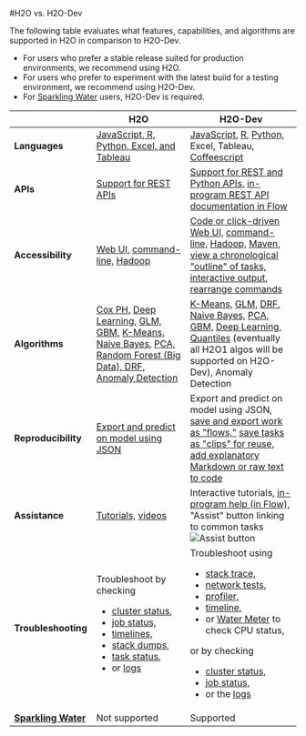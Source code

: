 #H2O vs. H2O-Dev

The following table evaluates what features, capabilities, and algorithms are supported in H2O in comparison to H2O-Dev. 

- For users who prefer a stable release suited for production environments, we recommend using H2O. 
- For users who prefer to experiment with the latest build for a testing environment, we recommend using H2O-Dev. 
- For [Sparkling Water](https://github.com/h2oai/sparkling-water) users, H2O-Dev is required. 

 &nbsp; | H2O  | H2O-Dev
-------| ------------- | -------------
**Languages**| [JavaScript, R, Python, Excel, and Tableau](http://docs.h2o.ai/developuser/h2o_stack.html?highlight=javascript)  | [JavaScript,](https://github.com/h2oai/h2o-dev/search?l=javascript) [R,](https://github.com/h2oai/h2o-dev/tree/master/h2o-r) [Python,](https://github.com/h2oai/h2o-dev/tree/master/h2o-py) Excel, Tableau, [Coffeescript](https://github.com/h2oai/h2o-dev/search?l=coffeescript)
**APIs** | [Support for REST APIs](http://docs.h2o.ai/developuser/rest.html) | [Support for REST and Python APIs,](https://github.com/h2oai/h2o-dev/blob/master/h2o-docs/src/product/flow/README.md#about-h2o-flow) [in-program REST API documentation in Flow](https://github.com/h2oai/h2o-dev/blob/master/h2o-docs/src/product/flow/README.md#getting-help)
**Accessibility** | [Web UI,](http://docs.h2o.ai/userguide/top.html) [command-line,](http://docs.h2o.ai/newuser/java_help.html) [Hadoop](http://docs.h2o.ai/deployment/hadoop.html)  | [Code or click-driven Web UI,](https://github.com/h2oai/h2o-dev/blob/master/h2o-docs/src/product/flow/README.md#understanding-cell-modes) [command-line,](http://h2o-release.s3.amazonaws.com/h2o-dev/master/index.html)  [Hadoop,](https://github.com/h2oai/h2o-dev/blob/master/h2o-docs/src/product/flow/howto/H2O-DevHadoop.md) [Maven,](https://github.com/h2oai/h2o-dev#3-using-h2o-dev-artifacts) [view a chronological "outline" of tasks,](https://github.com/h2oai/h2o-dev/blob/master/h2o-docs/src/product/flow/README.md#viewing-outlines) [interactive output,](https://github.com/h2oai/h2o-dev/blob/master/h2o-docs/src/product/flow/README.md#about-h2o-flow) [rearrange commands](https://github.com/h2oai/h2o-dev/blob/master/h2o-docs/src/product/flow/README.md#understanding-cell-modes)
**Algorithms**| [Cox PH,](http://docs.h2o.ai/datascience/coxph.html) [Deep Learning,](http://docs.h2o.ai/datascience/deeplearning.html) [GLM,](http://docs.h2o.ai/datascience/glm.html) [GBM,](http://docs.h2o.ai/datascience/gbm.html) [K-Means,](http://docs.h2o.ai/datascience/kmeans.html) [Naive Bayes,](http://docs.h2o.ai/datascience/naivebayes.html) [PCA,](http://docs.h2o.ai/datascience/pca.html) [Random Forest (Big Data), DRF,](http://docs.h2o.ai/datascience/rf.html) [Anomaly Detection](https://leanpub.com/deeplearning/read#leanpub-auto-use-case-anomaly-detection)| [K-Means,](https://github.com/h2oai/h2o-dev/blob/master/h2o-docs/src/product/flow/README.md#Kmeans) [GLM,](https://github.com/h2oai/h2o-dev/blob/master/h2o-docs/src/product/flow/README.md#GLM) [DRF,](https://github.com/h2oai/h2o-dev/blob/master/h2o-docs/src/product/flow/README.md#drf) [Naive Bayes,](https://github.com/h2oai/h2o-dev/blob/master/h2o-docs/src/product/flow/README.md#nb) [PCA,](https://github.com/h2oai/h2o-dev/blob/master/h2o-docs/src/product/flow/README.md#pca) [GBM,](https://github.com/h2oai/h2o-dev/blob/master/h2o-docs/src/product/flow/README.md#GBM) [Deep Learning,](https://github.com/h2oai/h2o-dev/blob/master/h2o-docs/src/product/flow/README.md#DL) [Quantiles](https://github.com/h2oai/h2o-dev/blob/master/h2o-docs/src/product/flow/README.md#quantile) (eventually all H2O1 algos will be supported on H2O-Dev), Anomaly Detection
**Reproducibility**| [Export and predict on model using JSON](http://docs.h2o.ai/userguide/scorePOJO.html) | Export and predict on model using JSON, [save and export work as "flows,"](https://github.com/h2oai/h2o-dev/blob/master/h2o-docs/src/product/flow/README.md#saving-flows) [save tasks as "clips" for reuse,](https://github.com/h2oai/h2o-dev/blob/master/h2o-docs/src/product/flow/README.md#using-clips) [add explanatory Markdown or raw text to code](https://github.com/h2oai/h2o-dev/blob/master/h2o-docs/src/product/flow/README.md#understanding-cell-modes)
**Assistance**| [Tutorials,](http://docs.h2o.ai/tutorial/top.html) [videos](http://docs.h2o.ai/tutorial/videos.html) | Interactive tutorials, [in-program help (in Flow),](https://github.com/h2oai/h2o-dev/blob/master/h2o-docs/src/product/flow/README.md#getting-help) "Assist" button linking to common tasks ![Assist button](https://raw.githubusercontent.com/h2oai/h2o-dev/master/h2o-docs/src/product/flow/images/Flow_AssistMeButton.png)
**Troubleshooting**| Troubleshoot by checking <ul><li>[cluster status,](http://docs.h2o.ai/userguide/adminclusterstat.html)</li><li>[job status,](http://docs.h2o.ai/userguide/adminjobs.html)</li> <li>[timelines,](http://docs.h2o.ai/userguide/adminadvanced.html)</li> <li>[stack dumps,](http://docs.h2o.ai/userguide/adminstackdump.html)</li> <li>[task status,](http://docs.h2o.ai/userguide/admintaskstatus.html)</li> <li>or [logs](http://docs.h2o.ai/userguide/admininspectlog.html)</li></ul> | Troubleshoot using <ul><li> [stack trace,](https://github.com/h2oai/h2o-dev/blob/master/h2o-docs/src/product/flow/README.md#viewing-stack-trace-information)</li><li> [network tests,](https://github.com/h2oai/h2o-dev/blob/master/h2o-docs/src/product/flow/README.md#viewing-network-test-results)</li><li>[profiler,](https://github.com/h2oai/h2o-dev/blob/master/h2o-docs/src/product/flow/README.md#accessing-the-profiler)</li><li> [timeline,](https://github.com/h2oai/h2o-dev/blob/master/h2o-docs/src/product/flow/README.md#viewing-the-timeline)</li><li> or [Water Meter](https://github.com/h2oai/h2o-dev/blob/master/h2o-docs/src/product/flow/README.md#viewing-cpu-status-water-meter) to check CPU status,</li></ul> or by checking <ul><li>[cluster status,](https://github.com/h2oai/h2o-dev/blob/master/h2o-docs/src/product/flow/README.md#viewing-cluster-status)</li><li> [job status,](https://github.com/h2oai/h2o-dev/blob/master/h2o-docs/src/product/flow/README.md#viewing-recent-jobs)</li><li> or the [logs](https://github.com/h2oai/h2o-dev/blob/master/h2o-docs/src/product/flow/README.md#viewing-logs)</li></ul>
[**Sparkling Water**](https://github.com/h2oai/sparkling-water)| Not supported | Supported 


